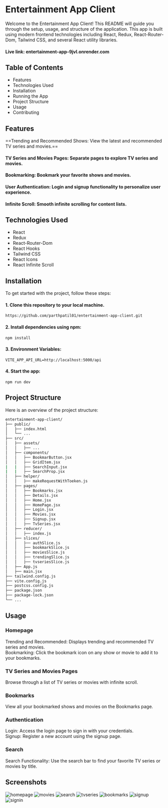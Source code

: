 # Entertainment App Client

Welcome to the Entertainment App Client! This README will guide you through the setup, usage, and structure of the application. This app is built using modern frontend technologies including React, Redux, React-Router-Dom, Tailwind CSS, and several React utility libraries.

#### Live link: entertainment-app-9jvl.onrender.com

## Table of Contents
* Features 
* Technologies Used 
* Installation
* Running the App 
* Project Structure 
* Usage 
* Contributing 

## Features
==Trending and Recommended Shows: View the latest and recommended TV series and movies.==
#### TV Series and Movies Pages: Separate pages to explore TV series and movies. 
#### Bookmarking: Bookmark your favorite shows and movies. 
#### User Authentication: Login and signup functionality to personalize user experience. 
#### Infinite Scroll: Smooth infinite scrolling for content lists. <br/>

## Technologies Used
* React
* Redux
* React-Router-Dom
* React Hooks
* Tailwind CSS
* React Icons
* React Infinite Scroll

## Installation
To get started with the project, follow these steps:

#### 1. Clone this repository to your local machine.
    https://github.com/parthpatil01/entertainment-app-client.git
#### 2. Install dependencies using npm: 
    npm install
#### 3. Environment Variables: 
    
    VITE_APP_API_URL=http://localhost:5000/api 
   
####  4. Start the app:
    npm run dev
    
## Project Structure
Here is an overview of the project structure:
```bash
entertainment-app-client/ 
├── public/ 
│   ├── index.html 
│   └── ... 
├── src/ 
│   ├── assets/ 
│   │   ├── ... 
│   ├── components/ 
│   │   ├── BookmarButton.jsx 
│   │   ├── GridItem.jsx
|   |   ├── SearchInput.jsx 
|   |   ├── SearchProp.jsx 
│   ├── helper/ 
│   │   ├── makeRequestWithToeken.js 
│   ├── pages/ 
│   │   ├── Bookmarks.jsx 
│   │   ├── Details.jsx
│   │   ├── Home.jsx
│   │   ├── HomePage.jsx
│   │   ├── Login.jsx
│   │   ├── Movies.jsx
│   │   ├── Signup.jsx
│   │   ├── TvSeries.jsx
│   ├── reducer/
│   │   ├── index.js
│   ├── slices/
│   │   ├── authSlice.js
│   │   ├── bookmarkSlice.js
│   │   ├── moviesSlice.js
│   │   ├── trendingSlice.js
│   │   ├── tvseriesSlice.js
│   ├── App.js
│   ├── main.jsx
├── tailwind.config.js
├── vite.config.js
├── postcss.config.js
├── package.json
├── package-lock.json
└── ...
```

## Usage
### Homepage
 Trending and Recommended: Displays trending and recommended TV series and movies. <br/>
 Bookmarking: Click the bookmark icon on any show or movie to add it to your bookmarks. 
### TV Series and Movies Pages
 Browse through a list of TV series or movies with infinite scroll.
### Bookmarks
 View all your bookmarked shows and movies on the Bookmarks page.
### Authentication
 Login: Access the login page to sign in with your credentials. <br/>
 Signup: Register a new account using the signup page.
### Search
 Search Functionality: Use the search bar to find your favorite TV series or movies by title.

 ## Screenshots
 ![homepage](https://imgur.com/rIrNuPb.png)
 ![movies](https://imgur.com/nCHVLod.png)
 ![search](https://imgur.com/nL0xuO2.png)
 ![tvseries](https://imgur.com/trn93Gx.png)
 ![bookmarks](https://imgur.com/xV7tpC1.png)
 ![signup](https://imgur.com/rszQNQN.png)
 ![signin](https://imgur.com/Xnh00JS.png)
 
 
